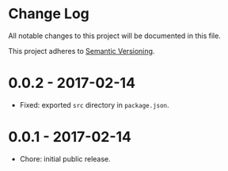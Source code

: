 # Change Log

All notable changes to this project will be documented in this file.

This project adheres to [Semantic Versioning](http://semver.org/).

# 0.0.2 - 2017-02-14

- Fixed: exported `src` directory in `package.json`.

# 0.0.1 - 2017-02-14

- Chore: initial public release.
